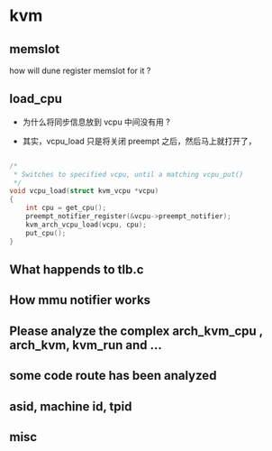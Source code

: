 # kvm 

## memslot
how will dune register memslot for it ?

## load_cpu
- 为什么将同步信息放到 vcpu 中间没有用 ?


- 其实，vcpu_load 只是将关闭 preempt 之后，然后马上就打开了，
```c

/*
 * Switches to specified vcpu, until a matching vcpu_put()
 */
void vcpu_load(struct kvm_vcpu *vcpu)
{
	int cpu = get_cpu();
	preempt_notifier_register(&vcpu->preempt_notifier);
	kvm_arch_vcpu_load(vcpu, cpu);
	put_cpu();
}
```


## What happends to tlb.c

## How mmu notifier works

## Please analyze the complex arch_kvm_cpu , arch_kvm, kvm_run and ...

## some code route has been analyzed

## asid, machine id, tpid

## misc

